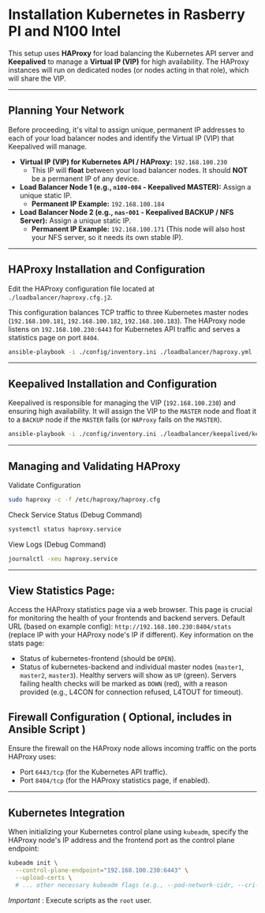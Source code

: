 # Installation Kubernetes in Rasberry PI and N100 Intel

This setup uses **HAProxy** for load balancing the Kubernetes API server and **Keepalived** to manage a **Virtual IP (VIP)** for high availability. The HAProxy instances will run on dedicated nodes (or nodes acting in that role), which will share the VIP.

---
## Planning Your Network

Before proceeding, it's vital to assign unique, permanent IP addresses to each of your load balancer nodes and identify the Virtual IP (VIP) that Keepalived will manage.

* **Virtual IP (VIP) for Kubernetes API / HAProxy:** `192.168.100.230`
    * This IP will **float** between your load balancer nodes. It should **NOT** be a permanent IP of any device.
* **Load Balancer Node 1 (e.g., `n100-004` - Keepalived MASTER):** Assign a unique static IP.
    * **Permanent IP Example:** `192.168.100.184`
* **Load Balancer Node 2 (e.g., `nas-001` - Keepalived BACKUP / NFS Server):** Assign a unique static IP.
    * **Permanent IP Example:** `192.168.100.171` (This node will also host your NFS server, so it needs its own stable IP).

---
## HAProxy Installation and Configuration

Edit the HAProxy configuration file located at `./loadbalancer/haproxy.cfg.j2`.

This configuration balances TCP traffic to three Kubernetes master nodes (`192.168.100.181`, `192.168.100.182`, `192.168.100.183`). The HAProxy node listens on `192.168.100.230:6443` for Kubernetes API traffic and serves a statistics page on port `8404`.

```bash
ansible-playbook -i ./config/inventory.ini ./loadbalancer/haproxy.yml --ask-become-pass
```

---
## Keepalived Installation and Configuration

Keepalived is responsible for managing the VIP (`192.168.100.230`) and ensuring high availability. It will assign the VIP to the `MASTER` node and float it to a `BACKUP` node if the `MASTER` fails (or `HAProxy` fails on the `MASTER`).

```bash
ansible-playbook -i ./config/inventory.ini ./loadbalancer/keepalived/keepalived.yml --ask-become-pass
```

---
## Managing and Validating HAProxy

Validate Configuration

```bash
sudo haproxy -c -f /etc/haproxy/haproxy.cfg
```

Check Service Status (Debug Command)

```bash
systemctl status haproxy.service
```

View Logs (Debug Command)

```bash
journalctl -xeu haproxy.service
```

---
## View Statistics Page: 

Access the HAProxy statistics page via a web browser. This page is crucial for monitoring the health of your frontends and backend servers.
Default URL (based on example config): `http://192.168.100.230:8404/stats` (replace IP with your HAProxy node's IP if different).
Key information on the stats page:

- Status of kubernetes-frontend (should be `OPEN`).
- Status of kubernetes-backend and individual master nodes (`master1`, `master2`, `master3`). Healthy servers will show as `UP` (green). Servers failing health checks will be marked as `DOWN` (red), with a reason provided (e.g., L4CON for connection refused, L4TOUT for timeout).

## Firewall Configuration ( Optional, includes in Ansible Script )

Ensure the firewall on the HAProxy node allows incoming traffic on the ports HAProxy uses:

- Port `6443/tcp` (for the Kubernetes API traffic).
- Port `8404/tcp` (for the HAProxy statistics page, if enabled).

---
## Kubernetes Integration

When initializing your Kubernetes control plane using `kubeadm`, specify the HAProxy node's IP address and the frontend port as the control plane endpoint:

```bash
kubeadm init \
  --control-plane-endpoint="192.168.100.230:6443" \
  --upload-certs \
  # ... other necessary kubeadm flags (e.g., --pod-network-cidr, --cri-socket)
```

*Important* : Execute scripts as the `root` user.